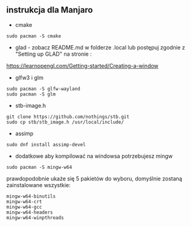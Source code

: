 ## instrukcja dla Manjaro
- cmake
```
sudo pacman -S cmake
```

- glad - zobacz README.md w folderze .local lub postępuj zgodnie z "Setting up GLAD" na stronie : 

https://learnopengl.com/Getting-started/Creating-a-window

- glfw3 i glm

```
sudo pacman -S glfw-wayland
sudo pacman -S glm
```

- stb-image.h
```
git clone https://github.com/nothings/stb.git
sudo cp stb/stb_image.h /usr/local/include/
```

- assimp
```
sudo dnf install assimp-devel
```

- dodatkowe
aby kompilować na windowsa potrzebujesz mingw
```
sudo pacman -S mingw-w64
```

prawdopodobnie ukaże się 5 pakietów do wyboru,
domyślnie zostaną zainstalowane wszystkie:
```
mingw-w64-binutils
mingw-w64-crt
mingw-w64-gcc
mingw-w64-headers
mingw-w64-winpthreads

```